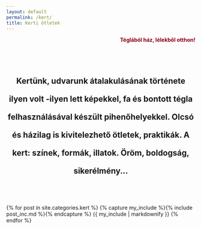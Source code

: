 ```yaml
---
layout: default
permalink: /kert/
title: Kerti ötletek
---
```



<p align="right" style="color:#880015"><strong>Téglából ház, lélekből otthon!</strong></p>


<h2 style="text-align:center; padding-top: 48px; padding-bottom:48px; line-height:48px;">Kertünk, udvarunk átalakulásának története ilyen volt -ilyen lett képekkel, fa és bontott tégla felhasználásával készült pihenőhelyekkel. Olcsó és házilag is kivitelezhető ötletek, praktikák.
A kert: színek, formák, illatok. Öröm, boldogság, sikerélmény...
 </h2>


<div class="catalogue">
{% for post in site.categories.kert %}
  {% capture my_include %}{% include post_inc.md %}{% endcapture %}
	{{ my_include | markdownify }}
{% endfor %}
</div>

